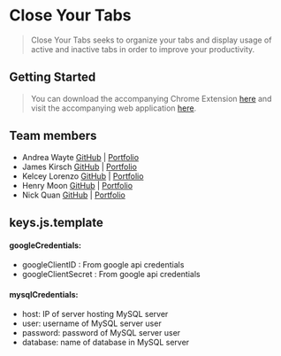 # Close Your Tabs

> Close Your Tabs seeks to organize your tabs and display usage of active and inactive tabs in order to improve your productivity.

## Getting Started

> You can download the accompanying Chrome Extension [here](https://github.com/andreasandpiper/closeyourtabs-chrome-extension) and visit the accompanying web application [here](http://www.closeyourtabs.com).

## Team members

*   Andrea Wayte [GitHub](https://github.com/andreasandpiper) | [Portfolio](https://www.andreawayte.com/)
*   James Kirsch [GitHub](https://github.com/jkirsch-LF) | [Portfolio](http://jkirsch.tech/)
*   Kelcey Lorenzo [GitHub](https://github.com/m13kelore/) | [Portfolio](http://www.kelceylorenzo.com/)
*   Henry Moon [GitHub](https://github.com/HyeManMoon) | [Portfolio](http://henrymoon.net/)
*   Nick Quan [GitHub](https://github.com/nickkquan) | [Portfolio](http://nickquan.com/)

## keys.js.template

#### googleCredentials:

*   googleClientID : From google api credentials
*   googleClientSecret : From google api credentials

#### mysqlCredentials:

*   host: IP of server hosting MySQL server
*   user: username of MySQL server user
*   password: password of MySQL server user
*   database: name of database in MySQL server
